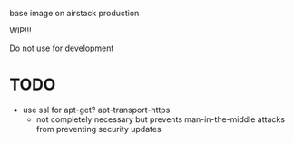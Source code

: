 base image on airstack production

WIP!!!

Do not use for development


# TODO

- use ssl for apt-get? apt-transport-https
  - not completely necessary but prevents man-in-the-middle attacks from preventing security updates
